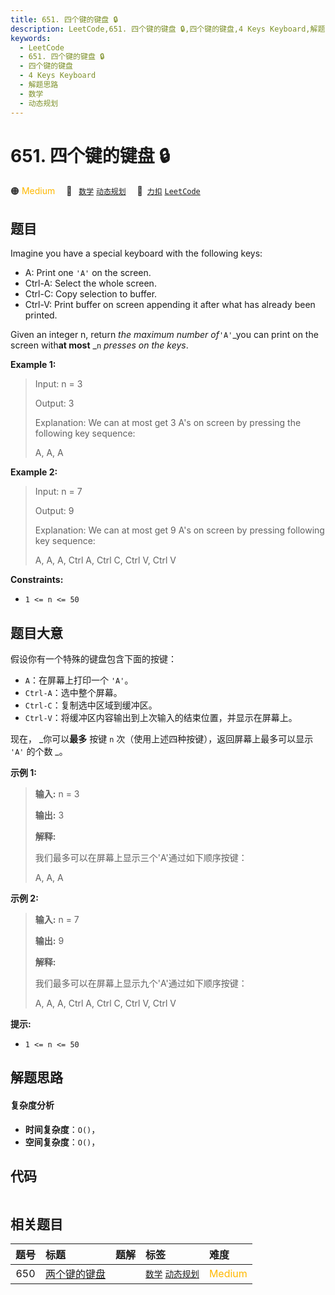 ```yaml
---
title: 651. 四个键的键盘 🔒
description: LeetCode,651. 四个键的键盘 🔒,四个键的键盘,4 Keys Keyboard,解题思路,数学,动态规划
keywords:
  - LeetCode
  - 651. 四个键的键盘 🔒
  - 四个键的键盘
  - 4 Keys Keyboard
  - 解题思路
  - 数学
  - 动态规划
---
```


# 651. 四个键的键盘 🔒

🟠 <font color=#ffb800>Medium</font>&emsp; 🔖&ensp; [`数学`](/tag/math.md) [`动态规划`](/tag/dynamic-programming.md)&emsp; 🔗&ensp;[`力扣`](https://leetcode.cn/problems/4-keys-keyboard) [`LeetCode`](https://leetcode.com/problems/4-keys-keyboard)

## 题目

Imagine you have a special keyboard with the following keys:

  * A: Print one `'A'` on the screen.
  * Ctrl-A: Select the whole screen.
  * Ctrl-C: Copy selection to buffer.
  * Ctrl-V: Print buffer on screen appending it after what has already been printed.

Given an integer n, return _the maximum number of_`'A'`_you can print on the
screen with**at most** _`n` _presses on the keys_.



**Example 1:**

> Input: n = 3
> 
> Output: 3
> 
> Explanation: We can at most get 3 A's on screen by pressing the following key sequence:
> 
> A, A, A

**Example 2:**

> Input: n = 7
> 
> Output: 9
> 
> Explanation: We can at most get 9 A's on screen by pressing following key sequence:
> 
> A, A, A, Ctrl A, Ctrl C, Ctrl V, Ctrl V

**Constraints:**

  * `1 <= n <= 50`


## 题目大意

假设你有一个特殊的键盘包含下面的按键：

  * `A`：在屏幕上打印一个 `'A'`。
  * `Ctrl-A`：选中整个屏幕。
  * `Ctrl-C`：复制选中区域到缓冲区。
  * `Ctrl-V`：将缓冲区内容输出到上次输入的结束位置，并显示在屏幕上。

现在， _你可以**最多** 按键 `n` 次（使用上述四种按键），返回屏幕上最多可以显示 `'A'` 的个数 _。



**示例 1:**

> 
> 
> 
> 
> 
> **输入:** n = 3
> 
> **输出:** 3
> 
> **解释:** 
> 
> 我们最多可以在屏幕上显示三个'A'通过如下顺序按键：
> 
> A, A, A
> 
> 

**示例 2:**

> 
> 
> 
> 
> 
> **输入:** n = 7
> 
> **输出:** 9
> 
> **解释:** 
> 
> 我们最多可以在屏幕上显示九个'A'通过如下顺序按键：
> 
> A, A, A, Ctrl A, Ctrl C, Ctrl V, Ctrl V
> 
> 



**提示:**

  * `1 <= n <= 50`


## 解题思路

#### 复杂度分析

- **时间复杂度**：`O()`，
- **空间复杂度**：`O()`，

## 代码

```javascript

```

## 相关题目

<!-- prettier-ignore -->
| 题号 | 标题 | 题解 | 标签 | 难度 |
| :------: | :------ | :------: | :------ | :------ |
| 650 | [两个键的键盘](https://leetcode.com/problems/2-keys-keyboard) |  |  [`数学`](/tag/math.md) [`动态规划`](/tag/dynamic-programming.md) | <font color=#ffb800>Medium</font> |